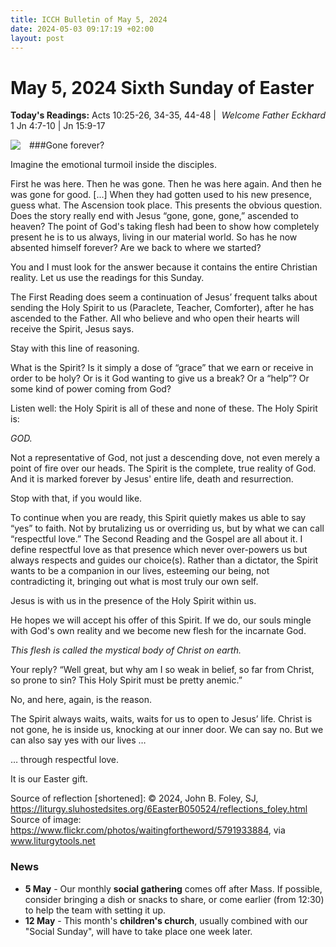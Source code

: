 ```yaml
---
title: ICCH Bulletin of May 5, 2024
date: 2024-05-03 09:17:19 +02:00
layout: post
---
```


# May 5, 2024 Sixth Sunday of Easter 
<span style="float: right"><em>Welcome Father Eckhard</em></span>
**Today's Readings:** Acts 10:25-26, 34-35, 44-48 | 1 Jn 4:7-10 | Jn 15:9-17


<img style="float: left; margin-right: 1em;" src="https://blogger.googleusercontent.com/img/b/R29vZ2xl/AVvXsEjucUrS7Sr6OBGXEdaHXxRXRHxiigiZS4aW9xD_jqQt5Pa4GxP2PSsh_ig03Q61FMtNqKyW-JCEjrNP67R8UyMiHYx2w2ZHM_niylWP-MhNJzltHufct4AS5cf-aJI_g2XJHKiVGBbflYQ2/s1600/pentecost-tongues-of-fire.png">

###Gone forever?

Imagine the emotional turmoil inside the disciples.

First he was here. Then he was gone. Then he was here again. And then he was gone for good. [...] When they had gotten used to his new presence, guess what. The Ascension took place. This presents the obvious question. Does the story really end with Jesus “gone, gone, gone,” ascended to heaven? The point of God's taking flesh had been to show how completely present he is to us always, living in our material world. So has he now absented himself forever? Are we back to where we started?

You and I must look for the answer because it contains the entire Christian reality. Let us use the readings for this Sunday.

The First Reading does seem a continuation of Jesus’ frequent talks about sending the Holy Spirit to us (Paraclete, Teacher, Comforter), after he has ascended to the Father. All who believe and who open their hearts will receive the Spirit, Jesus says.

Stay with this line of reasoning.

What is the Spirit? Is it simply a dose of “grace” that we earn or receive in order to be holy? Or is it God wanting to give us a break? Or a “help”? Or some kind of power coming from God?

Listen well: the Holy Spirit is all of these and none of these. The Holy Spirit is:

*GOD.*

Not a representative of God, not just a descending dove, not even merely a point of fire over our heads. The Spirit is the complete, true reality of God. And it is marked forever by Jesus' entire life, death and resurrection.

Stop with that, if you would like.

To continue when you are ready, this Spirit quietly makes us able to say “yes” to faith. Not by brutalizing us or overriding us, but by what we can call “respectful love.” The Second Reading and the Gospel are all about it. I define respectful love as that presence which never over-powers us but always respects and guides our choice(s). Rather than a dictator, the Spirit wants to be a companion in our lives, esteeming our being, not contradicting it, bringing out what is most truly our own self.

Jesus is with us in the presence of the Holy Spirit within us.

He hopes we will accept his offer of this Spirit. If we do, our souls mingle with God's own reality and we become new flesh for the incarnate God.

*This flesh is called the mystical body of Christ on earth.*

Your reply? “Well great, but why am I so weak in belief, so far from Christ, so prone to sin? This Holy Spirit must be pretty anemic.”

No, and here, again, is the reason.

The Spirit always waits, waits, waits for us to open to Jesus’ life. Christ is not gone, he is inside us, knocking at our inner door. We can say no. But we can also say yes with our lives …

… through respectful love.

It is our Easter gift. 

Source of reflection [shortened]: © 2024, John B. Foley, SJ, https://liturgy.sluhostedsites.org/6EasterB050524/reflections_foley.html
Source of image: https://www.flickr.com/photos/waitingfortheword/5791933884, via www.liturgytools.net

### News 

* **5 May** - Our monthly **social gathering** comes off after Mass. If possible, consider bringing a dish or snacks to share, or come earlier (from 12:30) to help the team with setting it up.
* **12 May** - This month's **children's church**, usually combined with our "Social Sunday", will have to take place one week later.
